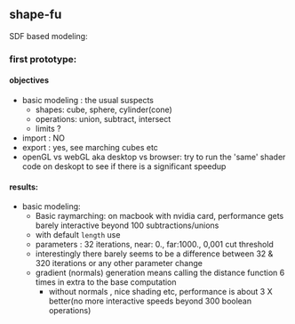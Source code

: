 ## shape-fu

SDF based modeling:

### first prototype:

#### objectives

- basic modeling : the usual suspects
  - shapes: cube, sphere, cylinder(cone)
  - operations: union, subtract, intersect
  - limits ?
- import : NO
- export : yes, see marching cubes etc
- openGL vs webGL aka desktop vs browser: try to run the 'same' shader code on deskopt to see if there is a significant speedup

#### results:

- basic modeling:
  - Basic raymarching: on macbook with nvidia card, performance gets barely interactive beyond 100 subtractions/unions
   - with default `length` use
   - parameters : 32 iterations, near: 0., far:1000., 0,001 cut threshold
  - interestingly there barely seems to be a difference between 32 & 320 iterations or any other parameter change
  - gradient (normals) generation means calling the distance function 6 times in extra to the base computation
    - without normals , nice shading etc, performance is about 3 X better(no more interactive speeds beyond 300 boolean operations)
